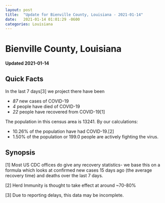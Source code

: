 ```yaml
---
layout: post
title:  "Update for Bienville County, Louisiana - 2021-01-14"
date:   2021-01-14 01:01:29 -0600
categories: Louisiana
---
```


# Bienville County, Louisiana
#### Updated 2021-01-14

## Quick Facts

In the last 7 days[3] we project there have been
- *87* new cases of COVID-19
- *4* people have died of COVID-19
- *22* people have recovered from COVID-19[1]

The population in this census area is 13241. By our calculations:
- 10.26% of the population have had COVID-19.[2]
- 1.50% of the population or 199.0 people are actively fighting the virus.

## Synopsis




[1] Most US CDC offices do give any recovery statistics- we base this on a formula which looks at confirmed new cases
15 days ago (the average recovery time) and deaths over the last 7 days.

[2] Herd Immunity is thought to take effect at around ~70-80%

[3] Due to reporting delays, this data may be incomplete.
 
    